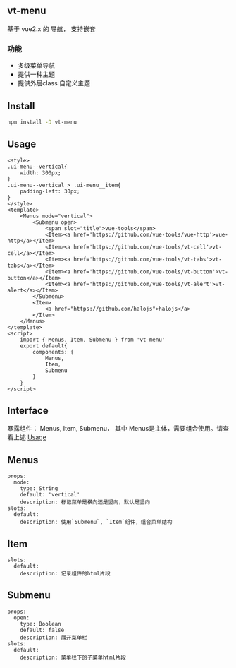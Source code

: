 ## vt-menu

基于 vue2.x 的 导航， 支持嵌套

### 功能
- 多级菜单导航
- 提供一种主题
- 提供外层class 自定义主题

## Install 

```bash
npm install -D vt-menu
```


## Usage

```example
<style>
.ui-menu--vertical{
    width: 300px;
}
.ui-menu--vertical > .ui-menu__item{
    padding-left: 30px;
}
</style>
<template>
    <Menus mode="vertical">
        <Submenu open>
            <span slot="title">vue-tools</span>
            <Item><a href='https://github.com/vue-tools/vue-http'>vue-http</a></Item>
            <Item><a href='https://github.com/vue-tools/vt-cell'>vt-cell</a></Item>
            <Item><a href='https://github.com/vue-tools/vt-tabs'>vt-tabs</a></Item>
            <Item><a href='https://github.com/vue-tools/vt-button'>vt-button</a></Item>
            <Item><a href='https://github.com/vue-tools/vt-alert'>vt-alert</a></Item>
        </Submenu>
        <Item>
            <a href="https://github.com/halojs">halojs</a>
        </Item>
    </Menus>
</template>
<script>
    import { Menus, Item, Submenu } from 'vt-menu'
    export default{
        components: {
            Menus,
            Item,
            Submenu
        }
    }
</script>
```

## Interface

暴露组件： Menus, Item, Submenu， 其中 Menus是主体，需要组合使用。请查看上述 [Usage](#usage)

## Menus

```interface
props:
  mode:
    type: String
    default: 'vertical'
    description: 标记菜单是横向还是竖向，默认是竖向
slots:
  default:
    description: 使用`Submenu`, `Item`组件，组合菜单结构
```

## Item

```interface
slots:
  default:
    description: 记录组件的html片段
```

## Submenu

```interface
props:
  open:
    type: Boolean
    default: false
    description: 展开菜单栏
slots:
  default:
    description: 菜单栏下的子菜单html片段
```
